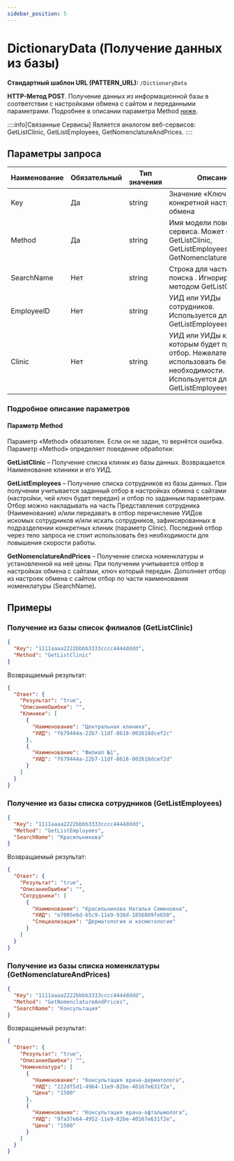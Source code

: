```yaml
---
sidebar_position: 5
---
```


# DictionaryData (Получение данных из базы)

**Стандартный шаблон URL (PATTERN\_URL):** `/DictionaryData`

**HTTP-Метод POST**. Получение данных из информационной базы в соответствии с настройками обмена с сайтом и переданными параметрами. Подробнее в описании параметра Method [ниже](#подробное-описание-параметров).

::::info[Связанные Сервисы]
Является аналогом веб-сервисов: GetListClinic, GetListEmployees, GetNomenclatureAndPrices.
::::

## Параметры запроса

| **Наименование** | **Обязательный** | **Тип значения** | **Описание**                                                                                                                          |
|------------------|------------------|------------------|---------------------------------------------------------------------------------------------------------------------------------------|
| Key              | Да               | string           | Значение «Ключ API» для конкретной настройки обмена                                                                                   |
| Method           | Да               | string           | Имя модели поведения сервиса. Может быть: GetListClinic, GetListEmployees, GetNomenclatureAndPrices                                   |
| SearchName       | Нет              | string           | Строка для частичного поиска . Игнорируется методом GetListClinic                                                                     |
| EmployeeID       | Нет              | string           | УИД или УИДы сотрудников. Используется для GetListEmployees                                                                           |
| Clinic           | Нет              | string           | УИД или УИДы клиник, по которым будет применён отбор.  Нежелательно использовать без необходимости. Используется для GetListEmployees |

### Подробное описание параметров

#### Параметр Method

Параметр «Method» обязателен. Если он не задан, то вернётся ошибка. Параметр «Method» определяет поведение обработки:

**GetListClinic** – Получение списка клиник из базы данных. Возвращается Наименование клиники и его УИД.

**GetListEmployees** – Получение списка сотрудников из базы данных. При получении учитывается заданный отбор в настройках обмена с сайтами (настройки, чей ключ будет передан) и отбор по заданным параметрам. Отбор можно накладывать на часть Представления сотрудника (Наименование) и/или передавать в отбор перечисление УИДов искомых сотрудников и/или искать сотрудников, зафиксированных в подразделении конкретных клиник (параметр Clinic). Последний отбор через тело запроса не стоит использовать без необходимости для повышения скорости работы.

**GetNomenclatureAndPrices** – Получение списка номенклатуры и установленной на неё цены. При получении учитывается отбор в настройках обмена с сайтами, ключ который передан. Дополняет отбор из настроек обмена с сайтом отбор по части наименования номенклатуры (SearchName).

## Примеры

### Получение из базы список филиалов (GetListClinic)

```json title="Тело запроса JSON"
{
  "Key": "1111aaaa2222bbbb3333cccc4444dddd",
  "Method": "GetListClinic"
}
```

Возвращаемый результат:

```json title="Тело ответа"
{
  "Ответ": {
    "Результат": "true",
    "ОписаниеОшибки": "",
    "Клиники": [
      {
        "Наименование": "Центральная клиника",
        "УИД": "f679444a-22b7-11df-8618-002618dcef2c"
      },
      {
        "Наименование": "Филиал №1",
        "УИД": "f679444a-22b7-11df-8618-002618dcef2d"
      }
    ]
  }
}
```

### Получение из базы списка сотрудников (GetListEmployees)

```json title="Тело запроса JSON"
{
  "Key": "1111aaaa2222bbbb3333cccc4444dddd",
  "Method": "GetListEmployees",
  "SearchName": "Красильникова"
}
```

Возвращаемый результат:

```json title="Тело ответа"
{
  "Ответ": {
    "Результат": "true",
    "ОписаниеОшибки": "",
    "Сотрудники": [
      {
        "Наименование": "Красильникова Наталья Семеновна",
        "УИД": "e7005e6d-65c9-11e9-936d-1856809fe650",
        "Специализация": "Дерматология и косметология"
      }
    ]
  }
}
```

### Получение из базы списка номенклатуры (GetNomenclatureAndPrices)

```json title="Тело запроса JSON"
{
  "Key": "1111aaaa2222bbbb3333cccc4444dddd",
  "Method": "GetNomenclatureAndPrices",
  "SearchName": "Консультация"
}
```

Возвращаемый результат:

```json title="Тело ответа"
{
  "Ответ": {
    "Результат": "true",
    "ОписаниеОшибки": "",
    "Номенклатура": [
      {
        "Наименование": "Консультация врача-дерматолога",
        "УИД": "222df5d1-4964-11e9-82be-40167e631f2e",
        "Цена": "1500"
      },
      {
        "Наименование": "Консультация врача-офтальмолога",
        "УИД": "9fa37e64-4952-11e9-82be-40167e631f2e",
        "Цена": "1500"
      }
    ]
  }
}
```
